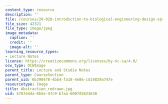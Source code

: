 ```yaml
---
content_type: resource
description: ''
file: /courses/20-020-introduction-to-biological-engineering-design-spring-2009/4767e4da8b5e47c9bfaa6007d5823638_Abstraction_redrawn.jpg
file_size: 42321
file_type: image/jpeg
image_metadata:
  caption: ''
  credit: ''
  image-alt: ''
learning_resource_types:
- Lecture Notes
license: https://creativecommons.org/licenses/by-nc-sa/4.0/
ocw_type: OCWImage
parent_title: Lecture and Studio Notes
parent_type: CourseSection
parent_uid: 6b390478-4bb4-fa18-4e86-cd14829a747e
resourcetype: Image
title: Abstraction_redrawn.jpg
uid: 4767e4da-8b5e-47c9-bfaa-6007d5823638
---
```

